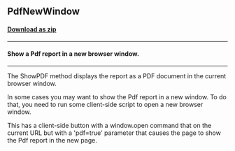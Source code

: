 ## PdfNewWindow
#### [Download as zip](https://grapecity.github.io/DownGit/#/home?url=https://github.com/GrapeCity/ComponentOne-WinForms-Samples/tree/master/NetFramework\Reports\C1WebReport\CS\PdfNewWindow)
____
#### Show a Pdf report in a new browser window.
____
The ShowPDF method displays the report as a PDF document in the current browser window. 

In some cases you may want to show the Pdf report in a new window. To do that, you need to run some client-side script to open a new browser window. 

This has a client-side button with a window.open command that on the current URL but with a 'pdf=true' parameter that causes the page to show the Pdf report in the new page. 
